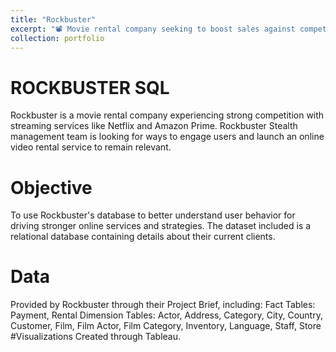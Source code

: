 ```yaml
---
title: "Rockbuster"
excerpt: "📽️ Movie rental company seeking to boost sales against competing online movie streaming platforms"
collection: portfolio
---
```


# ROCKBUSTER SQL
Rockbuster is a movie rental company experiencing strong competition with streaming services like Netflix and Amazon Prime. Rockbuster Stealth management team is looking for ways to engage users and launch an online video rental service to remain relevant. 
# Objective
To use Rockbuster's database to better understand user behavior for driving stronger online services and strategies. The dataset included is a relational database containing details about their current clients. 
# Data
Provided by Rockbuster through their Project Brief, including: 
Fact Tables: Payment, Rental
Dimension Tables: Actor, Address, Category, City, Country, Customer, Film, Film Actor, Film Category, Inventory, Language, Staff, Store
#Visualizations
Created through Tableau. 
